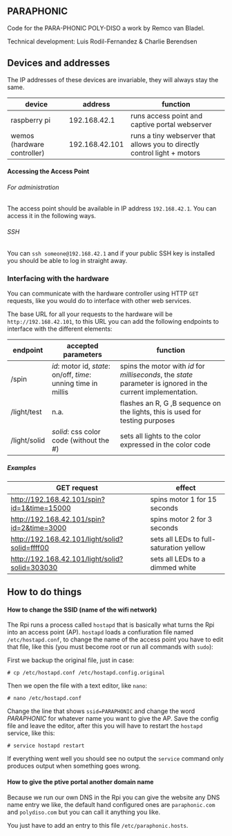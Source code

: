 ## PARAPHONIC

Code for the PARA-PHONIC POLY-DISO a work by Remco van Bladel.

Technical development: Luis Rodil-Fernandez & Charlie Berendsen

## Devices and addresses

The IP addresses of these devices are invariable, they will always stay the same.

|device|address|function|
|---|---|---|
|raspberry pi|192.168.42.1|runs access point and captive portal webserver|
|wemos (hardware controller)|192.168.42.101|runs a tiny webserver that allows you to directly control light + motors|

#### Accessing the Access Point

###### For administration

The access point should be available in IP address `192.168.42.1`. You can access it in the following ways.

###### SSH

You can `ssh someone@192.168.42.1` and if your public SSH key is installed you should be able to log in straight away.

### Interfacing with the hardware

You can communicate with the hardware controller using HTTP `GET` requests, like you would do to interface with other web services.

The base URL for all your requests to the hardware will be `http://192.168.42.101`, to this URL you can add the following endpoints to interface with the different elements:

|endpoint|accepted parameters|function|
|---|---|---|
|/spin|*id*: motor id, *state*: on/off, *time*: unning time in millis|spins the motor with *id* for *milliseconds*, the *state* parameter is ignored in the current implementation.
|/light/test|n.a.|flashes an R, G ,B sequence on the lights, this is used for testing purposes|
|/light/solid|*solid*: css color code (without the #)|sets all lights to the color expressed in the color code|

##### Examples

|GET request|effect|
|---|---|
|http://192.168.42.101/spin?id=1&time=15000|spins motor 1 for 15 seconds|
|http://192.168.42.101/spin?id=2&time=3000|spins motor 2 for 3 seconds|
|http://192.168.42.101/light/solid?solid=ffff00|sets all LEDs to full-saturation yellow|
|http://192.168.42.101/light/solid?solid=303030|sets all LEDs to a dimmed white|

## How to do things

#### How to change the SSID (name of the wifi network)

The Rpi runs a process called `hostapd` that is basically what turns the Rpi into an access point (AP). `hostapd` loads a confiuration file named  `/etc/hostapd.conf`, to change the name of the access point you have to edit that file, like this (you must become root or run all commands with `sudo`):

First we backup the original file, just in case:
```
# cp /etc/hostapd.conf /etc/hostapd.config.original
```

Then we open the file with a text editor, like `nano`:

```
# nano /etc/hostapd.conf
```

Change the line that shows `ssid=PARAPHONIC` and change the word *PARAPHONIC* for whatever name you want to give the AP. Save the config file and leave the editor, after this you will have to restart the `hostapd` service, like this:

```
# service hostapd restart
```

If everything went well you should see no output the `service` command only produces output when something goes wrong.

#### How to give the ptive portal another domain name

Because we run our own DNS in the Rpi you can give the website any DNS name entry we like, the default hand configured ones are `paraphonic.com` and `polydiso.com` but you can call it anything you like.

You just have to add an entry to this file `/etc/paraphonic.hosts`.

